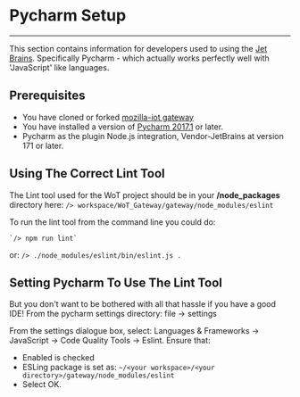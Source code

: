 # Pycharm Setup

***


This section contains information for developers used to using the [Jet Brains](https://www.jetbrains.com/). Specifically Pycharm - which actually works perfectly well with 'JavaScript' like languages. 

## Prerequisites
* You have cloned or forked [mozilla-iot gateway](https://github.com/mozilla-iot/gateway)
* You have installed a version of [Pycharm 2017.1](https://www.jetbrains.com/pycharm/?fromMenu) or later.
* Pycharm as the plugin Node.js integration, Vendor-JetBrains at version 171 or later.


## Using The Correct Lint Tool

The Lint tool used for the WoT project should be in your **/node_packages** directory here:
    `/> workspace/WoT_Gateway/gateway/node_modules/eslint`

To run the lint tool from the command line you could do:

    `/> npm run lint`
or:
    `/> ./node_modules/eslint/bin/eslint.js .`

## Setting Pycharm To Use The Lint Tool

But you don't want to be bothered with all that hassle if you have a good IDE! 
From the pycharm settings directory: file -> settings

From the settings dialogue box, select: Languages & Frameworks -> JavaScript -> Code Quality Tools -> Eslint.
Ensure that:
* Enabled is checked
* ESLing package is set as: `~/<your workspace>/<your directory>/gateway/node_modules/eslint`
* Select OK.







